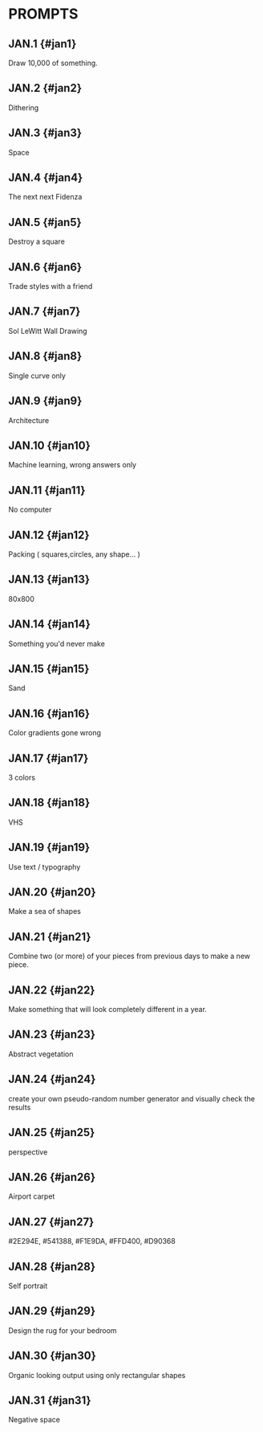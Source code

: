# PROMPTS

## JAN.1 {#jan1}

Draw 10,000 of something.

## JAN.2 {#jan2}

Dithering

## JAN.3 {#jan3}

Space

## JAN.4 {#jan4}

The next next Fidenza

## JAN.5 {#jan5}

Destroy a square

## JAN.6 {#jan6}

Trade styles with a friend

## JAN.7 {#jan7}

Sol LeWitt Wall Drawing

## JAN.8 {#jan8}

Single curve only

## JAN.9 {#jan9}

Architecture

## JAN.10 {#jan10}

Machine learning, wrong answers only

## JAN.11 {#jan11}

No computer

## JAN.12 {#jan12}

Packing ( squares,circles, any shape... )

## JAN.13 {#jan13}

80x800

## JAN.14 {#jan14}

Something you'd never make

## JAN.15 {#jan15}

Sand

## JAN.16 {#jan16}

Color gradients gone wrong

## JAN.17 {#jan17}

3 colors

## JAN.18 {#jan18}

VHS

## JAN.19 {#jan19}

Use text / typography

## JAN.20 {#jan20}

Make a sea of shapes

## JAN.21 {#jan21}

Combine two (or more) of your pieces from previous days to make a new piece.

## JAN.22 {#jan22}

Make something that will look completely different in a year.

## JAN.23 {#jan23}

Abstract vegetation

## JAN.24 {#jan24}

create your own pseudo-random number generator and visually check the results

## JAN.25 {#jan25}

perspective

## JAN.26 {#jan26}

Airport carpet

## JAN.27 {#jan27}

#2E294E, #541388, #F1E9DA, #FFD400, #D90368

## JAN.28 {#jan28}

Self portrait

## JAN.29 {#jan29}

Design the rug for your bedroom

## JAN.30 {#jan30}

Organic looking output using only rectangular shapes

## JAN.31 {#jan31}

Negative space

